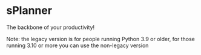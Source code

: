 # sPlanner
The backbone of your productivity!


Note: the legacy version is for people running Python 3.9 or older, for those running 3.10 or more you can use the non-legacy version
